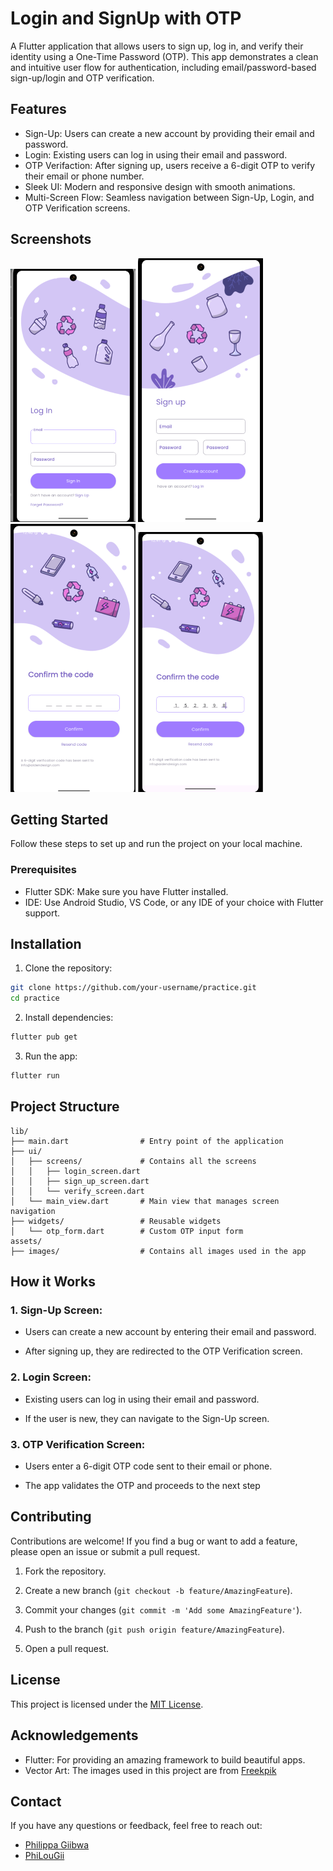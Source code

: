 # Login and SignUp with OTP

A Flutter application that allows users to sign up, log in, and verify their identity using a One-Time Password (OTP). This app demonstrates a clean and intuitive user flow for authentication, including email/password-based sign-up/login and OTP verification.

## Features
- Sign-Up: Users can create a new account by providing their email and password.
- Login: Existing users can log in using their email and password. 
- OTP Verifaction: After signing up, users receive a 6-digit OTP to verify their email or phone number. 
- Sleek UI: Modern and responsive design with smooth animations.
- Multi-Screen Flow: Seamless navigation between Sign-Up, Login, and OTP Verification screens.

## Screenshots
![alt text](<Screenshot 2025-02-26 003940-1.png>)
![alt text](<Screenshot 2025-02-26 003958.png>)
![alt text](<Screenshot 2025-02-26 004045.png>)
![alt text](<Screenshot 2025-02-26 004114.png>)

## Getting Started 
Follow these steps to set up and run the project on your local machine.

### Prerequisites
- Flutter SDK: Make sure you have Flutter installed.
- IDE: Use Android Studio, VS Code, or any IDE of your choice with Flutter support.

## Installation
1. Clone the repository: 
```bash
git clone https://github.com/your-username/practice.git
cd practice
```

2. Install dependencies: 
```bash
flutter pub get
```

3. Run the app: 
```bash
flutter run
```

## Project Structure 
```
lib/
├── main.dart                # Entry point of the application
├── ui/
│   ├── screens/             # Contains all the screens
│   │   ├── login_screen.dart
│   │   ├── sign_up_screen.dart
│   │   └── verify_screen.dart
│   └── main_view.dart       # Main view that manages screen navigation
├── widgets/                 # Reusable widgets
│   └── otp_form.dart        # Custom OTP input form
assets/
├── images/                  # Contains all images used in the app
```

## How it Works
### 1. Sign-Up Screen: 
- Users can create a new account by entering their email and password.

- After signing up, they are redirected to the OTP Verification screen.

### 2. Login Screen: 
- Existing users can log in using their email and password.

- If the user is new, they can navigate to the Sign-Up screen.

### 3. OTP Verification Screen:
- Users enter a 6-digit OTP code sent to their email or phone.

- The app validates the OTP and proceeds to the next step

## Contributing
Contributions are welcome! If you find a bug or want to add a feature, please open an issue or submit a pull request.

1. Fork the repository.

2. Create a new branch (```git checkout -b feature/AmazingFeature```).

3. Commit your changes (```git commit -m 'Add some AmazingFeature'```).

4. Push to the branch (```git push origin feature/AmazingFeature```).

5. Open a pull request.

## License
This project is licensed under the [MIT License](www.mitlicense.com). 

## Acknowledgements
- Flutter: For providing an amazing framework to build beautiful apps.
- Vector Art: The images used in this project are from [Freekpik](www.freepik.com)

## Contact 
If you have any questions or feedback, feel free to reach out: 
- [Philippa Giibwa](pgiibwa04@gmail.com)
- [PhiLouGii](www.philougii@github.com)

